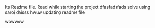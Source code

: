 Its Readme file. Read while starting the project
dfasfadsfads
solve using saroj daisss
hwuw
updating readme file

wowwow

